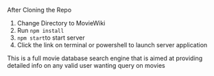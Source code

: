 After Cloning the Repo

1. Change Directory to MovieWiki
2. Run `npm install`
3. `npm start`to start server
4. Click the link on terminal or powershell to launch server application

This is a full movie database search engine that is aimed at providing detailed info on any valid user wanting query on movies
